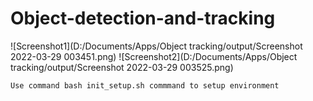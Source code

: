 # Object-detection-and-tracking
![Screenshot1](D:/Documents/Apps/Object tracking/output/Screenshot 2022-03-29 003451.png)
![Screenshot2](D:/Documents/Apps/Object tracking/output/Screenshot 2022-03-29 003525.png)


```
Use command bash init_setup.sh commmand to setup environment
```

